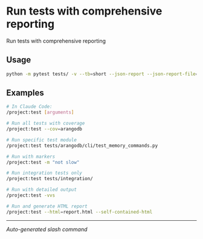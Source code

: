 # Run tests with comprehensive reporting

Run tests with comprehensive reporting

## Usage

```bash
python -m pytest tests/ -v --tb=short --json-report --json-report-file=test_report.json
```

## Examples

```bash
# In Claude Code:
/project:test [arguments]

# Run all tests with coverage
/project:test --cov=arangodb

# Run specific test module
/project:test tests/arangodb/cli/test_memory_commands.py

# Run with markers
/project:test -m "not slow"

# Run integration tests only
/project:test tests/integration/

# Run with detailed output
/project:test -vvs

# Run and generate HTML report
/project:test --html=report.html --self-contained-html
```

---
*Auto-generated slash command*